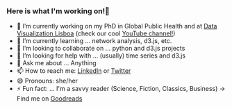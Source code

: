 ### Here is what I'm working on!👋

- 🔭 I’m currently working on my PhD in Global Public Health and at [Data Visualization Lisboa](https://www.datavis-lisboa.pt/) (check our cool [YouTube channel!](https://www.youtube.com/c/DataVisLisboa/videos))
- 🌱 I’m currently learning ... network analysis, d3.js, etc.
- 👯 I’m looking to collaborate on ... python and d3.js projects
- 🤔 I’m looking for help with ... (usually) time series and d3.js
- 💬 Ask me about ... Anything
- 📫 How to reach me: [LinkedIn](https://www.linkedin.com/in/saramesquita1/) or [Twitter](https://twitter.com/MesquitaSra)
- 😄 Pronouns: she/her
- ⚡ Fun fact: ... I'm a savvy reader (Science, Fiction, Classics, Business) -> Find me on [Goodreads](https://www.goodreads.com/user/show/33629830-sara-mesquita)

